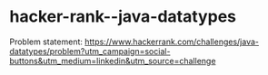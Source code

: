 # hacker-rank--java-datatypes

Problem statement: https://www.hackerrank.com/challenges/java-datatypes/problem?utm_campaign=social-buttons&utm_medium=linkedin&utm_source=challenge

